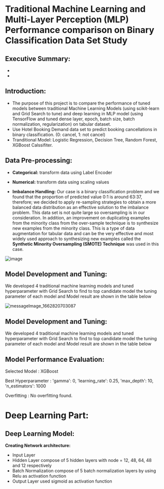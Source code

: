 # Traditional Machine Learning and Multi-Layer Perception (MLP) Performance comparison on Binary Classification Data Set Study

## Executive Summary:
-
-

## Introduction:
- The purpose of this project is to compare the performance of tuned models between traditional Machine Learning Models (using scikit-learn and Grid Search to tune) and deep learning in MLP model (using TensorFlow and tuned dense layer, epoch, batch size, batch normalization, regularization) on tabular dataset.
- Use Hotel Booking Demand data set to predict booking cancellations in binary classification. (0: cancel, 1: not cancel)
- Tranditional Model: Logistic Regression, Decision Tree, Random Forest, XGBoost Calssifiter.

## Data Pre-processing:
- **Categorical:** transform data using Label Encoder
- **Numerical:** transform data using scaling values 


- **Imbalance Handling:** Our case is a binary classification problem and we found that the proportion of predicted value 0:1 is around 63:37, therefore; we decided to apply re-sampling strategies to obtain a more balanced data distribution as an effective solution to the imbalance problem.
This data set is not quite large so oversampling is in our consideration.
In addition, an improvement on duplicating examples from the minority class from the over-sample technique is to synthesize new examples from the minority class. This is a type of data augmentation for tabular data and can be the very effective and most widely used approach to synthesizing new examples called the **Synthetic Minority Oversampling (SMOTE) Technique** was used in this case.

![image](https://user-images.githubusercontent.com/80414593/189488119-d97b049a-b100-4569-b82c-76d9fc345aed.png)


## Model Development and Tuning: 
We developed 4 traditional machine learning models and tuned hyperparameter with Grid Search to find to top candidate model the tuning parameter of each model and Model result are shown in the table below

![messageImage_1662820703087](https://user-images.githubusercontent.com/113247700/189488234-69e9791f-4db0-4bdd-8eeb-df247e2318b0.jpg)


## Model Development and Tuning: 
We developed 4 traditional machine learning models and tuned hyperparameter with Grid Search to find to top candidate model the tuning parameter of each model and Model result are shown in the table below

## Model Performance Evaluation:
Selected Model : XGBoost

Best Hyperparameter : 'gamma': 0, 'learning_rate': 0.25, 'max_depth': 10, 'n_estimators': 1000 

Overfitting : No overfitting found.

# Deep Learning Part:
## Deep Learning Model:
**Creating Network architecture:**
- Input Layer
- Hidden Layer compose of 5 hidden layers with node = 12, 48, 64, 48 and 12 respectively
- Batch Normalization compose of 5 batch normalization layers by using Relu as activation function 
- Output Layer used sigmoid as activation function















